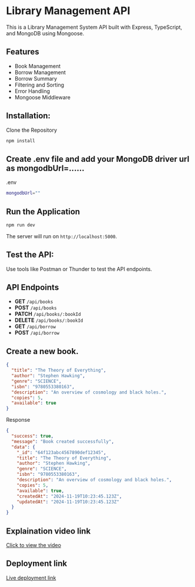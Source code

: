 # Library Management API

This is a Library Management System API built with Express, TypeScript, and MongoDB using Mongoose.

## Features

- Book Management
- Borrow Management
- Borrow Summary
- Filtering and Sorting
- Error Handling
- Mongoose Middleware

## Installation:

Clone the Repository

```bash
npm install
```

## Create .env file and add your MongoDB driver url as mongodbUrl=......

.env

```bash
mongodbUrl=""
```

## Run the Application

```bash
npm run dev
```

The server will run on `http://localhost:5000`.

## Test the API:

Use tools like Postman or Thunder to test the API endpoints.

## API Endpoints

- **GET** `/api/books`
- **POST** `/api/books`
- **PATCH** `/api/books/:bookId`
- **DELETE** `/api/books/:bookId`
- **GET** `/api/borrow`
- **POST** `/api/borrow`

## Create a new book.

```json
{
  "title": "The Theory of Everything",
  "author": "Stephen Hawking",
  "genre": "SCIENCE",
  "isbn": "9780553380163",
  "description": "An overview of cosmology and black holes.",
  "copies": 5,
  "available": true
}
```

Response

```json
{
  "success": true,
  "message": "Book created successfully",
  "data": {
    "_id": "64f123abc4567890def12345",
    "title": "The Theory of Everything",
    "author": "Stephen Hawking",
    "genre": "SCIENCE",
    "isbn": "9780553380163",
    "description": "An overview of cosmology and black holes.",
    "copies": 5,
    "available": true,
    "createdAt": "2024-11-19T10:23:45.123Z",
    "updatedAt": "2024-11-19T10:23:45.123Z"
  }
}
```

## Explaination video link

[Click to view the video](https://drive.google.com/file/d/1iiJ02gEEuQsjEpSjq0YG25dFFOtfKr-u/view?usp=sharing)

## Deployment link

[Live deployment link](https://level-2-assignment-3-rouge.vercel.app)
